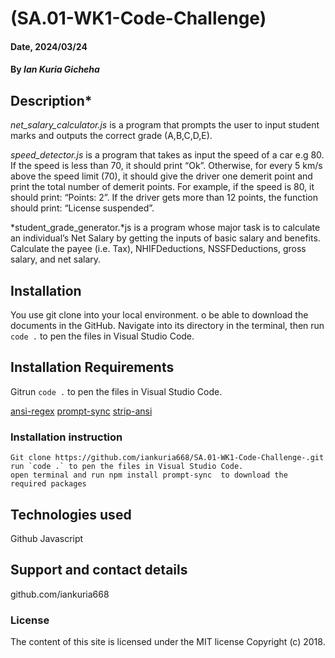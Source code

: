 # (SA.01-WK1-Code-Challenge)

#### Date, 2024/03/24

#### By *Ian Kuria Gicheha*

## Description*
*net_salary_calculator.js* is a program that prompts the user to input student marks and outputs the correct grade (A,B,C,D,E).

*speed_detector.js* is a program that takes as input the speed of a car e.g 80. If the speed is less than 70, it should print “Ok”. Otherwise, for every 5 km/s above the speed limit (70), it should give the driver one demerit point and print the total number of demerit points. For example, if the speed is 80, it should print: “Points: 2”. If the driver gets more than 12 points, the function should print: “License suspended”.

*student_grade_generator.*js is a program whose major task is to calculate an individual’s Net Salary by getting the inputs of basic salary and benefits. Calculate the payee (i.e. Tax), NHIFDeductions, NSSFDeductions, gross salary, and net salary.


## Installation
You use git clone into your local environment. o be able to download the documents in the GitHub. Navigate into its directory in the terminal, then run `code .` to pen the files in Visual Studio Code.

## Installation Requirements
Gitrun `code .` to pen the files in Visual Studio Code.

[ansi-regex](node_modules/ansi-regex)
[prompt-sync](node_modules/prompt-sync)
[strip-ansi](node_modules/strip-ansi)

### Installation instruction
```
Git clone https://github.com/iankuria668/SA.01-WK1-Code-Challenge-.git
run `code .` to pen the files in Visual Studio Code.
open terminal and run npm install prompt-sync  to download the required packages

```

## Technologies used
Github
Javascript

## Support and contact details
github.com/iankuria668

### License
The content of this site is licensed under the MIT license
Copyright (c) 2018.



















